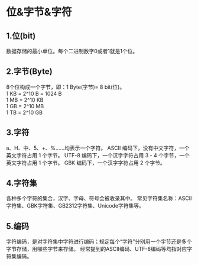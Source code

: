 # 位&字节&字符

## 1.位(bit)
数据存储的最小单位。每个二进制数字0或者1就是1个位。

## 2.字节(Byte)
8个位构成一个字节，即：1 Byte(字节)= 8 bit(位)。  
1 KB = 2^10 B = 1024 B  
1 MB = 2^10 KB  
1 GB = 2^10 MB  
1 TB = 2^10 GB

## 3.字符
a、H、中、5、+、%……均表示一个字符。
ASCII 编码下，没有中文字符，一个英文字符占用 1 个字节。
UTF-8 编码下，一个汉字字符占用 3 - 4 个字节，一个英文字符占用 1 个字节。
GBK 编码下，一个汉字字符占用 2 个字节。

## 4.字符集
各种多个字符的集合，汉字、字母、符号会被收录其中。
常见字符集名称：ASCII字符集、GBK字符集、GB2312字符集、Unicode字符集等。

## 5.编码
字符编码，是对字符集中字符进行编码；规定每个“字符”分别用一个字节还是多个字节存储，用哪些字节来存储。
经常提到的ASCII编码、UTF-8编码等均指对应字符集编码。